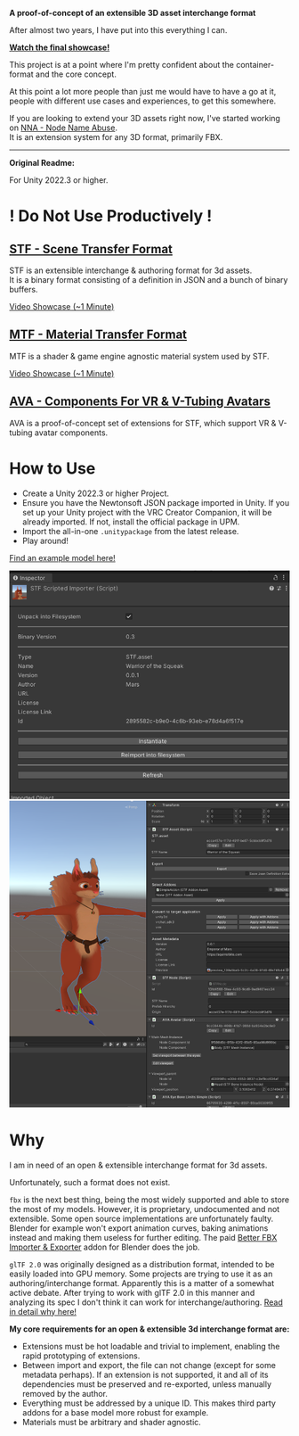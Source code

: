 **A proof-of-concept of an extensible 3D asset interchange format**

After almost two years, I have put into this everything I can.

**[Watch the final showcase!](https://youtu.be/LF-7Atpddrg)**

This project is at a point where I'm pretty confident about the container-format and the core concept.

At this point a lot more people than just me would have to have a go at it, people with different use cases and experiences, to get this somewhere.

If you are looking to extend your 3D assets right now, I've started working on [NNA - Node Name Abuse](https://github.com/emperorofmars/nna-unity).\
It is an extension system for any 3D format, primarily FBX.

---

**Original Readme:**

For Unity 2022.3 or higher.

# **! Do Not Use Productively !**

## [STF - Scene Transfer Format](./STF/readme.md)
STF is an extensible interchange & authoring format for 3d assets.\
It is a binary format consisting of a definition in JSON and a bunch of binary buffers.

[Video Showcase (~1 Minute)](https://youtu.be/LF-7Atpddrg)

## [MTF - Material Transfer Format](./MTF/readme.md)
MTF is a shader & game engine agnostic material system used by STF.

[Video Showcase (~1 Minute)](https://youtu.be/VJUYrmEb-WQ?si=HTr7UoJRZlGc0YfE)

## [AVA - Components For VR & V-Tubing Avatars](./AVA/readme.md)
AVA is a proof-of-concept set of extensions for STF, which support VR & V-tubing avatar components.

# How to Use
* Create a Unity 2022.3 or higher Project.
* Ensure you have the Newtonsoft JSON package imported in Unity. If you set up your Unity project with the VRC Creator Companion, it will be already imported. If not, install the official package in UPM.
* Import the all-in-one `.unitypackage` from the latest release.
* Play around!

[Find an example model here!](https://emperorofmars.itch.io/stf-avatar-showcase)

![Screenshot of an STF file's inspector in Unity.](./STF/Docs/Images/import_settings.png)
![Screenshot of an STF model with its authoring components shown in the Unity inspector.](./STF/Docs/Images/scene.png)

# Why
I am in need of an open & extensible interchange format for 3d assets.

Unfortunately, such a format does not exist.

`fbx` is the next best thing, being the most widely supported and able to store the most of my models.
However, it is proprietary, undocumented and not extensible. Some open source implementations are unfortunately faulty. Blender for example won't export animation curves, baking animations instead and making them useless for further editing. The paid [Better FBX Importer & Exporter](https://blendermarket.com/products/better-fbx-importer--exporter) addon for Blender does the job.

`glTF 2.0` was originally designed as a distribution format, intended to be easily loaded into GPU memory. Some projects are trying to use it as an authoring/interchange format. Apparently this is a matter of a somewhat active debate. After trying to work with glTF 2.0 in this manner and analyzing its spec I don't think it can work for interchange/authoring. [Read in detail why here!](https://gist.github.com/emperorofmars/d8abf0f4b9bd5434f9543511b243a254)

**My core requirements for an open & extensible 3d interchange format are:**
* Extensions must be hot loadable and trivial to implement, enabling the rapid prototyping of extensions.
* Between import and export, the file can not change (except for some metadata perhaps). If an extension is not supported, it and all of its dependencies must be preserved and re-exported, unless manually removed by the author.
* Everything must be addressed by a unique ID. This makes third party addons for a base model more robust for example.
* Materials must be arbitrary and shader agnostic.
